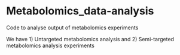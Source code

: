 # Metabolomics_data-analysis
Code to analyse output of metabolomics experiments

We have 1) Untargeted metabolomics analysis and 2) Semi-targeted metabolomics analysis experiments
